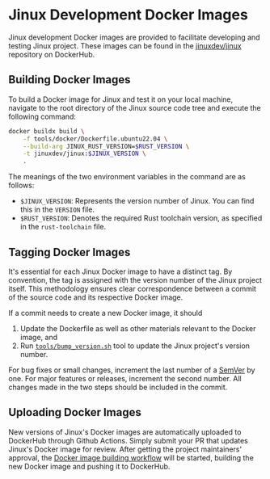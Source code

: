 # Jinux Development Docker Images

Jinux development Docker images are provided to facilitate developing and testing Jinux project. These images can be found in the [jinuxdev/jinux](https://hub.docker.com/r/jinuxdev/jinux/) repository on DockerHub.

## Building Docker Images

To build a Docker image for Jinux and test it on your local machine, navigate to the root directory of the Jinux source code tree and execute the following command:

```bash
docker buildx build \
    -f tools/docker/Dockerfile.ubuntu22.04 \
    --build-arg JINUX_RUST_VERSION=$RUST_VERSION \
    -t jinuxdev/jinux:$JINUX_VERSION \
    .
```

The meanings of the two environment variables in the command are as follows:

- `$JINUX_VERSION`: Represents the version number of Jinux. You can find this in the `VERSION` file.
- `$RUST_VERSION`: Denotes the required Rust toolchain version, as specified in the `rust-toolchain` file.

## Tagging Docker Images

It's essential for each Jinux Docker image to have a distinct tag. By convention, the tag is assigned with the version number of the Jinux project itself. This methodology ensures clear correspondence between a commit of the source code and its respective Docker image.

If a commit needs to create a new Docker image, it should

1. Update the Dockerfile as well as other materials relevant to the Docker image, and
2. Run [`tools/bump_version.sh`](../bump_version.sh) tool to update the Jinux project's version number.
 
For bug fixes or small changes, increment the last number of a [SemVer](https://semver.org/) by one. For major features or releases, increment the second number. All changes made in the two steps should be included in the commit.

## Uploading Docker Images

New versions of Jinux's Docker images are automatically uploaded to DockerHub through Github Actions. Simply submit your PR that updates Jinux's Docker image for review. After getting the project maintainers' approval, the [Docker image building workflow](../../.github/workflows/docker_build.yml) will be started, building the new Docker image and pushing it to DockerHub.